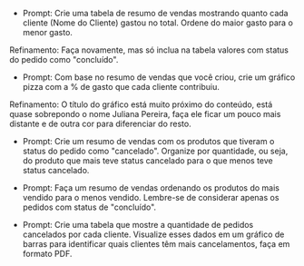 - Prompt: Crie uma tabela de resumo de vendas mostrando quanto cada cliente (Nome do Cliente) gastou no total. Ordene do maior gasto para o menor gasto.

Refinamento: Faça novamente, mas só inclua na tabela valores com status do pedido como "concluído".

- Prompt: Com base no resumo de vendas que você criou, crie um gráfico pizza com a % de gasto que cada cliente contribuiu.

Refinamento: O título do gráfico está muito próximo do conteúdo, está quase sobrepondo o nome Juliana Pereira, faça ele ficar um pouco mais distante e de outra cor para diferenciar do resto.

- Prompt: Crie um resumo de vendas com os produtos que tiveram o status do pedido como "cancelado". Organize por quantidade, ou seja, do produto que mais teve status cancelado para o que menos teve status cancelado.

- Prompt: Faça um resumo de vendas ordenando os produtos do mais vendido para o menos vendido. Lembre-se de considerar apenas os pedidos com status de "concluído".

- Prompt: Crie uma tabela que mostre a quantidade de pedidos cancelados por cada cliente. Visualize esses dados em um gráfico de barras para identificar quais clientes têm mais cancelamentos, faça em formato PDF.
